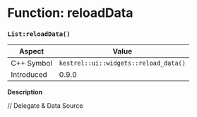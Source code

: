 
# Function: reloadData
### `List:reloadData()`

| Aspect | Value |
| --- | --- |
| C++ Symbol | `kestrel::ui::widgets::reload_data()` |
| Introduced | 0.9.0 |

**Description**

// Delegate & Data Source
